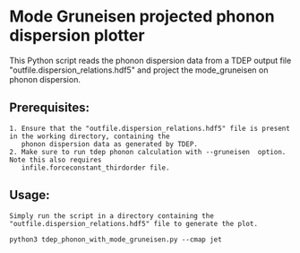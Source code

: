 # Mode Gruneisen projected phonon dispersion plotter

This Python script reads the phonon dispersion data from a TDEP output file "outfile.dispersion_relations.hdf5"
and project the mode_gruneisen on phonon dispersion.

## Prerequisites:
    1. Ensure that the "outfile.dispersion_relations.hdf5" file is present in the working directory, containing the
       phonon dispersion data as generated by TDEP.
    2. Make sure to run tdep phonon calculation with --gruneisen  option. Note this also requires 
       infile.forceconstant_thirdorder file.
 
## Usage:
    Simply run the script in a directory containing the "outfile.dispersion_relations.hdf5" file to generate the plot.

```
python3 tdep_phonon_with_mode_gruneisen.py --cmap jet
```

